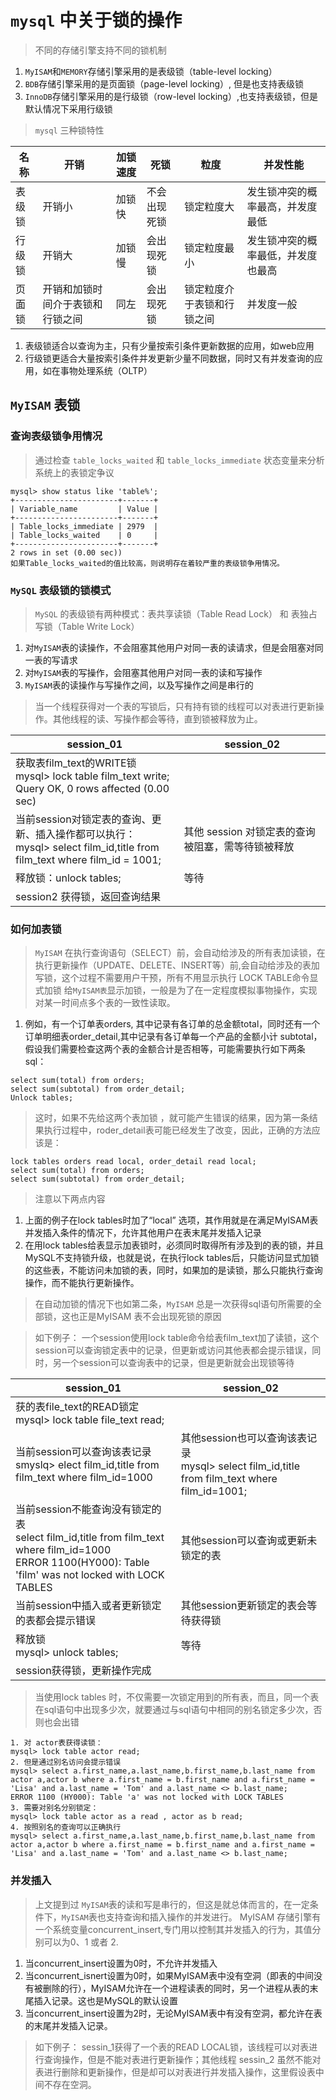 # `mysql` 中关于锁的操作
> 不同的存储引擎支持不同的锁机制

1. `MyISAM`和`MEMORY`存储引擎采用的是表级锁（table-level locking）
2. `BDB`存储引擎采用的是页面锁（page-level locking）, 但是也支持表级锁
3. `InnoDB`存储引擎采用的是行级锁（row-level locking）,也支持表级锁，但是默认情况下采用行级锁

> `mysql` 三种锁特性

名称 | 开销 | 加锁速度 | 死锁 | 粒度 | 并发性能
--- | --- | --- | --- | --- | ---
表级锁 | 开销小 | 加锁快 | 不会出现死锁 | 锁定粒度大 | 发生锁冲突的概率最高，并发度最低
行级锁 | 开销大 | 加锁慢 | 会出现死锁 | 锁定粒度最小 | 发生锁冲突的概率最低，并发度也最高
页面锁 | 开销和加锁时间介于表锁和行锁之间| 同左 |会出现死锁|锁定粒度介于表锁和行锁之间 | 并发度一般

1. 表级锁适合以查询为主，只有少量按索引条件更新数据的应用，如web应用
2. 行级锁更适合大量按索引条件并发更新少量不同数据，同时又有并发查询的应用，如在事物处理系统（OLTP）

## `MyISAM` 表锁
### 查询表级锁争用情况

> 通过检查 `table_locks_waited` 和 `table_locks_immediate` 状态变量来分析系统上的表锁定争议

```
mysql> show status like 'table%';
+-----------------------+-------+
| Variable_name         | Value |
+-----------------------+-------+
| Table_locks_immediate | 2979  |
| Table_locks_waited    | 0     |
+-----------------------+-------+
2 rows in set (0.00 sec))
如果Table_locks_waited的值比较高，则说明存在着较严重的表级锁争用情况。
```

### `MySQL` 表级锁的锁模式

> `MySQL` 的表级锁有两种模式：表共享读锁（Table Read Lock） 和 表独占写锁（Table Write Lock）

1. 对`MyISAM`表的读操作，不会阻塞其他用户对同一表的读请求，但是会阻塞对同一表的写请求
2. 对`MyISAM`表的写操作，会阻塞其他用户对同一表的读和写操作
3. `MyISAM`表的读操作与写操作之间，以及写操作之间是串行的

> 当一个线程获得对一个表的写锁后，只有持有锁的线程可以对表进行更新操作。其他线程的读、写操作都会等待，直到锁被释放为止。

session_01 | session_02
--- | ---
获取表film_text的WRITE锁 <br />mysql> lock table film_text write;<br /> Query OK, 0 rows affected (0.00 sec)|
当前session对锁定表的查询、更新、插入操作都可以执行：<br />mysql> select film_id,title from film_text where film_id = 1001; | 其他 session 对锁定表的查询被阻塞，需等待锁被释放
释放锁：unlock tables; | 等待
  | session2 获得锁，返回查询结果

### 如何加表锁

> `MyISAM` 在执行查询语句（SELECT）前，会自动给涉及的所有表加读锁，在执行更新操作（UPDATE、DELETE、INSERT等）前,会自动给涉及的表加写锁，这个过程不需要用户干预，所有不用显示执行 LOCK TABLE命令显式加锁
> 给`MyISAM表`显示加锁，一般是为了在一定程度模拟事物操作，实现对某一时间点多个表的一致性读取。

1. 例如，有一个订单表orders, 其中记录有各订单的总金额total，同时还有一个订单明细表order_detail,其中记录有各订单每一个产品的金额小计 subtotal，假设我们需要检查这两个表的金额合计是否相等，可能需要执行如下两条sql：
```
select sum(total) from orders;
select sum(subtotal) from order_detail;
Unlock tables;
```
> 这时，如果不先给这两个表加锁 ，就可能产生错误的结果，因为第一条结果执行过程中，roder_detail表可能已经发生了改变，因此，正确的方法应该是：
```
lock tables orders read local, order_detail read local;
select sum(total) from orders;
select sum(subtotal) from order_detail;
```

>注意以下两点内容

1. 上面的例子在lock tables时加了“local” 选项，其作用就是在满足MyISAM表并发插入条件的情况下，允许其他用户在表末尾并发插入记录
2. 在用lock tables给表显示加表锁时，必须同时取得所有涉及到的表的锁，并且MySQL不支持锁升级，也就是说，在执行lock tables后，只能访问显式加锁的这些表，不能访问未加锁的表，同时，如果加的是读锁，那么只能执行查询操作，而不能执行更新操作。

> 在自动加锁的情况下也如第二条，`MyISAM` 总是一次获得sql语句所需要的全部锁，这也正是MyISAM 表不会出现死锁的原因

> 如下例子： 一个session使用lock table命令给表film_text加了读锁，这个session可以查询锁定表中的记录，但更新或访问其他表都会提示错误，同时，另一个session可以查询表中的记录，但是更新就会出现锁等待

session_01 | session_02
--- | ---
获的表file_text的READ锁定<br /> mysql> lock table file_text read; |
当前session可以查询该表记录<br /> smyslq> elect film_id,title from film_text where film_id=1000 | 其他session也可以查询该表记录<br /> mysql> select film_id,title from film_text where film_id=1001;
当前session不能查询没有锁定的表<br />select film_id,title from film_text where film_id=1000<br /> ERROR 1100(HY000): Table 'film' was not locked with LOCK TABLES | 其他session可以查询或更新未锁定的表
当前session中插入或者更新锁定的表都会提示错误 | 其他session更新锁定的表会等待获得锁
释放锁 <br /> mysql> unlock tables;| 等待
   | session获得锁，更新操作完成

> 当使用lock tables 时，不仅需要一次锁定用到的所有表，而且，同一个表在sql语句中出现多少次，就要通过与sql语句中相同的别名锁定多少次，否则也会出错
```
1. 对 actor表获得读锁：
mysql> lock table actor read;
2. 但是通过别名访问会提示错误
mysql> select a.first_name,a.last_name,b.first_name,b.last_name from actor a,actor b where a.first_name = b.first_name and a.first_name = 'Lisa' and a.last_name = 'Tom' and a.last_name <> b.last_name;
ERROR 1100 (HY000): Table 'a' was not locked with LOCK TABLES
3. 需要对别名分别锁定：
mysql> lock table actor as a read , actor as b read;
4. 按照别名的查询可以正确执行
mysql> select a.first_name,a.last_name,b.first_name,b.last_name from actor a,actor b where a.first_name = b.first_name and a.first_name = 'Lisa' and a.last_name = 'Tom' and a.last_name <> b.last_name;
```
### 并发插入
> 上文提到过 `MyISAM`表的读和写是串行的，但这是就总体而言的，在一定条件下，`MyISAM`表也支持查询和插入操作的并发进行。
> MyISAM 存储引擎有一个系统变量concurrent_insert,专门用以控制其并发插入的行为，其值分别可以为0、1 或者 2.

1. 当concurrent_insert设置为0时，不允许并发插入
2. 当concurrent_isnert设置为0时，如果MyISAM表中没有空洞（即表的中间没有被删除的行），MyISAM允许在一个进程读表的同时，另一个进程从表的末尾插入记录。这也是MySQL的默认设置
3. 当concurrent_insert设置为2时，无论MyISAM表中有没有空洞，都允许在表的末尾并发插入记录。

> 如下例子： sessin_1获得了一个表的READ LOCAL锁，该线程可以对表进行查询操作，但是不能对表进行更新操作；其他线程 sessin_2 虽然不能对表进行删除和更新操作，但是却可以对表进行并发插入操作，这里假设表中间不存在空洞。












